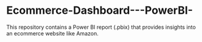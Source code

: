 # Ecommerce-Dashboard---PowerBI-
This repository contains a Power BI report (.pbix) that provides insights into an ecommerce website like Amazon. 
